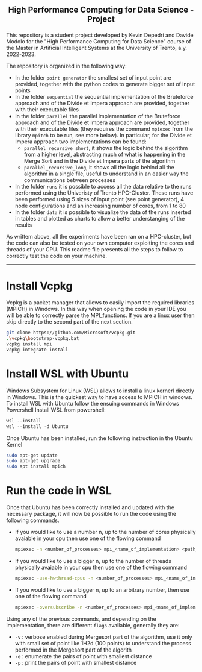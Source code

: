 ## <p align="center">High Performance Computing for Data Science - Project</p> 

This repository is a student project developed by Kevin Depedri and Davide Modolo for the "High Performance Computing for Data Science" course of the Master in Artificial Intelligent Systems at the University of Trento, a.y. 2022-2023. 

The repository is organized in the following way:
- In the folder `point generator` the smallest set of input point are provided, together with the python codes to generate bigger set of input points
- In the folder `sequential` the sequential implementation of the Bruteforce approach and of the Divide et Impera approach are provided, together with their executable files
- In the folder `parallel` the parallel implementation of the Bruteforce approach and of the Divide et Impera approach are provided, together with their executable files (they requires the command `mpiexec` from the library `mpitch` to be run, see more below). In particular, for the Divide et Impera approach two implementations can be found:
  - `parallel_recursive_short`, it shows the logic behind the algorithm from a higher level, abstracting much of what is happening in the Merge Sort and in the Divide et Impera parts of the algorithm
  - `parallel_recursive_long`, it shows all the logic behind all the algorithm in a single file, useful to understand in an easier way the communications between processes
- In the folder `runs` it is possible to access all the data relative to the runs performed using the Univeristy of Trento HPC-Cluster. These runs have been performed using 5 sizes of input point (see point generator), 4 node configurations and an increasing number of cores, from 1 to 80
- In the folder `data` it is possible to visualize the data of the runs inserted in tables and plotted as charts to allow a better understanging of the results

As writtem above, all the experiments have been ran on a HPC-cluster, but the code can also be tested on your own computer exploiting the cores and threads of your CPU. This readme file presents all the steps to follow to correctly test the code on your machine.
****

# Install Vcpkg
Vcpkg is a packet manager that allows to easily import the required libraries (MPICH) in Windows. In this way when opening the code in your IDE you will be able to correctly parse the MPI_functions. If you are a linux user then skip directly to the second part of the next section.
```bash
git clone https://github.com/Microsoft/vcpkg.git
.\vcpkg\bootstrap-vcpkg.bat
vcpkg install mpi
vcpkg integrate install
```

# Install WSL with Ubuntu
Windows Subsystem for Linux (WSL) allows to install a linux kernerl directly in Windows. This is the quickest way to have access to MPICH in windows. To install WSL with Ubuntu follow the ensuing commands in Windows Powershell
Install WSL from powershell:
```powershell
wsl --install
wsl --install -d Ubuntu
```
Once Ubuntu has been installed, run the following instruction in the Ubuntu Kernel
```bash
sudo apt-get update
sudo apt-get upgrade
sudo apt install mpich
```

# Run the code in WSL
Once that Ubuntu has been correctly installed and updated with the necessary package, it will now be possible to run the code using the following commands.
- If you would like to use a number n, up to the number of cores physically avaiable in your cpu then use one of the flowing command
  ```bash
  mpiexec -n <number_of_processes> mpi_<name_of_implementation> <path_to_points.txt> <flags>
  ```
- If you would like to use a bigger n, up to the number of threads physically avaiable in your cpu then use one of the flowing command
  ```bash
  mpiexec -use-hwthread-cpus -n <number_of_processes> mpi_<name_of_implementation> <path_to_points.txt> <flags>
  ```
- If you would like to use a bigger n, up to an arbitrary number, then use one of the flowing command
  ```bash
  mpiexec -oversubscribe -n <number_of_processes> mpi_<name_of_implementation> <path_to_points.txt> <flags>
  ```

Using any of the previous commands, and depending on the implementation, there are different `flags` available, generally they are:
- `-v` : verbose enabled during Mergesort part of the algorithm, use it only with small set of point like 1H2d (100 points) to understand the process performed in the Mergesort part of the algorith
- `-e` : enumerate the pairs of point with smallest distance
- `-p` : print the pairs of point with smallest distance

